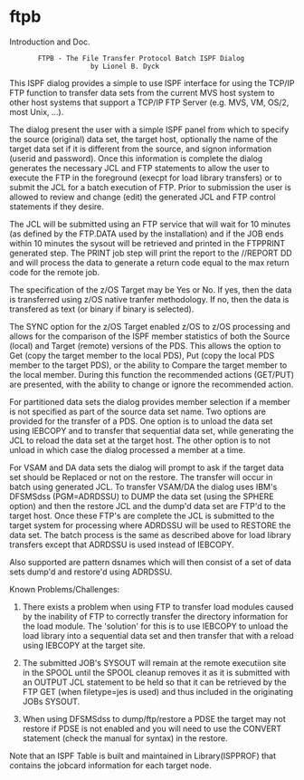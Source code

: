 # ftpb
Introduction and Doc.

           FTPB - The File Transfer Protocol Batch ISPF Dialog
                        by Lionel B. Dyck


This ISPF dialog provides a simple to use ISPF interface for using the
TCP/IP FTP function to transfer data sets from the current MVS host
system to other host systems that support a TCP/IP FTP Server (e.g. MVS,
VM, OS/2, most Unix, ...).

The dialog present the user with a simple ISPF panel from which to
specify the source (original) data set, the target host, optionally the
name of the target data set if it is different from the source, and
signon information (userid and password).  Once this information is
complete the dialog generates the necessary JCL and FTP statements to
allow the user to execute the FTP in the foreground (execpt for load
library transfers) or to submit the JCL for a batch execution of FTP.
Prior to submission the user is allowed to review and change (edit) the
generated JCL and FTP control statements if they desire.

The JCL will be submitted using an FTP service that will wait for 10
minutes (as defined by the FTP.DATA used by the installation) and if the
JOB ends within 10 minutes the sysout will be retrieved and printed in
the FTPPRINT generated step.  The PRINT job step will print the report
to the //REPORT DD and will process the data to generate a return code
equal to the max return code for the remote job.

The specification of the z/OS Target may be Yes or No.  If yes, then the
data is transferred using z/OS native tranfer methodology. If no, then
the data is transfered as text (or binary if binary is selected).

The SYNC option for the z/OS Target enabled z/OS to z/OS processing and
allows for the comparison of the ISPF member statistics of both the
Source (local) and Target (remote) versions of the PDS. This allows
the option to Get (copy the target member to the local PDS), Put (copy
the local PDS member to the target PDS), or the ability to Compare the
target member to the local member. During this function the recommended
actions (GET/PUT) are presented, with the ability to change or ignore the
recommended action.


For partitioned data sets the dialog provides member selection if a
member is not specified as part of the source data set name.  Two
options are provided for the transfer of a PDS.  One option is to unload
the data set using IEBCOPY and to transfer that sequential data set,
while generating the JCL to reload the data set at the target host.  The
other option is to not unload in which case the dialog processed a member
at a time.

For VSAM and DA data sets the dialog will prompt to ask if the target
data set should be Replaced or not on the restore.  The transfer will
occur in batch using generated JCL. To transfer VSAM/DA the dialog uses
IBM's DFSMSdss (PGM=ADRDSSU) to DUMP the data set (using the SPHERE
option) and then the restore JCL and the dump'd data set are FTP'd to
the target host.  Once these FTP's are complete the JCL is submitted to
the target system for processing where ADRDSSU will be used to RESTORE
the data set.  The batch process is the same as described above for load
library transfers except that ADRDSSU is used instead of IEBCOPY.

Also supported are pattern dsnames which will then consist of a set
of data sets dump'd and restore'd using ADRDSSU.

Known Problems/Challenges:

1.  There exists a problem when using FTP to transfer load modules
    caused by the inability of FTP to correctly transfer the directory
    information for the load module.  The 'solution' for this is to
    use IEBCOPY to unload the load library into a sequential data set
    and then transfer that with a reload using IEBCOPY at the target
    site.

2.  The submitted JOB's SYSOUT will remain at the remote executiion
    site in the SPOOL until the SPOOL cleanup removes it as it is
    submitted with an OUTPUT JCL statement to be held so that it can
    be retrieved by the FTP GET (when filetype=jes is used) and thus
    included in the originating JOBs SYSOUT.


4.  When using DFSMSdss to dump/ftp/restore a PDSE the target may not
    restore if PDSE is not enabled and you will need to use the CONVERT
    statement (check the manual for syntax) in the restore.

Note that an ISPF Table is built and maintained in Library(ISPPROF)
that contains the jobcard information for each target node.

